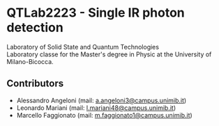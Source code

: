 # QTLab2223 - Single IR photon detection
Laboratory of Solid State and Quantum Technologies  
Laboratory classe for the Master's degree in Physic at the University of Milano-Bicocca.  

## Contributors
- Alessandro	Angeloni (mail: [a.angeloni3@campus.unimib.it](a.angeloni3@campus.unimib.it))
- Leonardo	Mariani 	 (mail: [l.mariani48@campus.unimib.it](l.mariani48@campus.unimib.it))
- Marcello	Faggionato (mail: [m.faggionato1@campus.unimib.it](m.faggionato1@campus.unimib.it))

